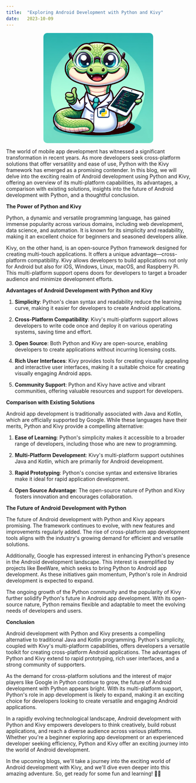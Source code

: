 ```yaml
---
title:  "Exploring Android Development with Python and Kivy"
date:   2023-10-09
---
```


<style>
	img {
		display: block;
		margin-left: auto;
		margin-right: auto;
		width: 300px;		
		height: 300px;
		border-radius: 10px;
	}
</style>

<img src="/assets/py-android.png" alt="python holding a tablet">

The world of mobile app development has witnessed a significant transformation in recent years. As more developers seek cross-platform solutions that offer versatility and ease of use, Python with the Kivy framework has emerged as a promising contender. In this blog, we will delve into the exciting realm of Android development using Python and Kivy, offering an overview of its multi-platform capabilities, its advantages, a comparison with existing solutions, insights into the future of Android development with Python, and a thoughtful conclusion.

**The Power of Python and Kivy**

Python, a dynamic and versatile programming language, has gained immense popularity across various domains, including web development, data science, and automation. It is known for its simplicity and readability, making it an excellent choice for beginners and seasoned developers alike.

Kivy, on the other hand, is an open-source Python framework designed for creating multi-touch applications. It offers a unique advantage—cross-platform compatibility. Kivy allows developers to build applications not only for Android but also for iOS, Windows, Linux, macOS, and Raspberry Pi. This multi-platform support opens doors for developers to target a broader audience and minimize development efforts.

**Advantages of Android Development with Python and Kivy**

1. **Simplicity**: Python's clean syntax and readability reduce the learning curve, making it easier for developers to create Android applications.

2. **Cross-Platform Compatibility**: Kivy's multi-platform support allows developers to write code once and deploy it on various operating systems, saving time and effort.

3. **Open Source**: Both Python and Kivy are open-source, enabling developers to create applications without incurring licensing costs.

4. **Rich User Interfaces**: Kivy provides tools for creating visually appealing and interactive user interfaces, making it a suitable choice for creating visually engaging Android apps.

5. **Community Support**: Python and Kivy have active and vibrant communities, offering valuable resources and support for developers.

**Comparison with Existing Solutions**

Android app development is traditionally associated with Java and Kotlin, which are officially supported by Google. While these languages have their merits, Python and Kivy provide a compelling alternative:

1. **Ease of Learning**: Python's simplicity makes it accessible to a broader range of developers, including those who are new to programming.

2. **Multi-Platform Development**: Kivy's multi-platform support outshines Java and Kotlin, which are primarily for Android development.

3. **Rapid Prototyping**: Python's concise syntax and extensive libraries make it ideal for rapid application development.

4. **Open Source Advantage**: The open-source nature of Python and Kivy fosters innovation and encourages collaboration.

**The Future of Android Development with Python**

The future of Android development with Python and Kivy appears promising. The framework continues to evolve, with new features and improvements regularly added. The rise of cross-platform app development tools aligns with the industry's growing demand for efficient and versatile solutions.

Additionally, Google has expressed interest in enhancing Python's presence in the Android development landscape. This interest is exemplified by projects like BeeWare, which seeks to bring Python to Android app development. As these initiatives gain momentum, Python's role in Android development is expected to expand.

The ongoing growth of the Python community and the popularity of Kivy further solidify Python's future in Android app development. With its open-source nature, Python remains flexible and adaptable to meet the evolving needs of developers and users.

**Conclusion**

Android development with Python and Kivy presents a compelling alternative to traditional Java and Kotlin programming. Python's simplicity, coupled with Kivy's multi-platform capabilities, offers developers a versatile toolkit for creating cross-platform Android applications. The advantages of Python and Kivy extend to rapid prototyping, rich user interfaces, and a strong community of supporters.

As the demand for cross-platform solutions and the interest of major players like Google in Python continue to grow, the future of Android development with Python appears bright. With its multi-platform support, Python's role in app development is likely to expand, making it an exciting choice for developers looking to create versatile and engaging Android applications.

In a rapidly evolving technological landscape, Android development with Python and Kivy empowers developers to think creatively, build robust applications, and reach a diverse audience across various platforms. Whether you're a beginner exploring app development or an experienced developer seeking efficiency, Python and Kivy offer an exciting journey into the world of Android development.

In the upcoming blogs, we'll take a journey into the exciting world of Android development with Kivy, and we'll dive even deeper into this amazing adventure. So, get ready for some fun and learning! 🐍🌟